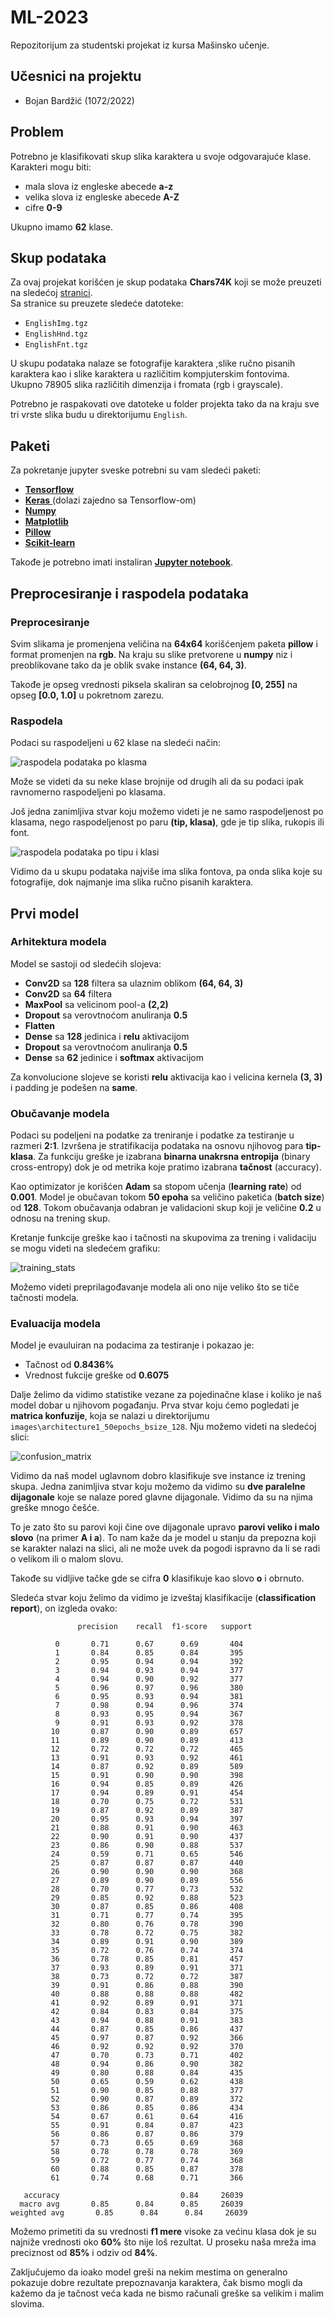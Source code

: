 # **ML-2023**
Repozitorijum za studentski projekat iz kursa Mašinsko učenje.

## **Učesnici na projektu**
 - Bojan Bardžić (1072/2022)

## **Problem**
Potrebno je klasifikovati skup slika karaktera u svoje odgovarajuće klase.  
Karakteri mogu biti:
- mala slova iz engleske abecede **a-z**
- velika slova iz engleske abecede **A-Z**
- cifre **0-9**

Ukupno imamo **62** klase.

## **Skup podataka**
Za ovaj projekat korišćen je skup podataka **Chars74K** koji se može preuzeti na sledećoj [stranici](http://www.ee.surrey.ac.uk/CVSSP/demos/chars74k/).  
Sa stranice su preuzete sledeće datoteke:  
 - `EnglishImg.tgz`
 - `EnglishHnd.tgz`
 - `EnglishFnt.tgz`

U skupu podataka nalaze se fotografije karaktera ,slike ručno pisanih karaktera kao i slike karaktera u različitim kompjuterskim fontovima.   
Ukupno 78905 slika različitih dimenzija i fromata (rgb i grayscale).

Potrebno je raspakovati ove datoteke u folder projekta tako da na kraju
sve tri vrste slika budu u direktorijumu `English`.

## **Paketi**
Za pokretanje jupyter sveske potrebni su vam sledeći paketi:
- [**Tensorflow**](https://www.tensorflow.org/install)
- [ **Keras** ](https://keras.io/getting_started/) (dolazi zajedno sa Tensorflow-om)
- [**Numpy**](https://numpy.org/doc/stable/user/absolute_beginners.html) 
- [**Matplotlib**](https://matplotlib.org/stable/users/getting_started/)
- [**Pillow**](https://pypi.org/project/Pillow/)
- [**Scikit-learn**](https://scikit-learn.org/stable/install.html)

Takođe je potrebno imati instaliran [**Jupyter notebook**](https://jupyter.org/).

## **Preprocesiranje i raspodela podataka**
### **Preprocesiranje**
Svim slikama je promenjena veličina na **64x64** korišćenjem paketa **pillow** i format promenjen na **rgb**. Na kraju su slike pretvorene u **numpy** niz i preoblikovane tako da je oblik svake instance **(64, 64, 3)**.  

Takođe je opseg vrednosti piksela skaliran sa celobrojnog **[0, 255]** na opseg **[0.0, 1.0]** u pokretnom zarezu.

### **Raspodela**

Podaci su raspodeljeni u 62 klase na sledeći način:

![raspodela podataka po klasma](images\data_distribution_by_class.png) 

Može se videti da su neke klase brojnije od drugih ali da su podaci ipak ravnomerno
raspodeljeni po klasama.

Još jedna zanimljiva stvar koju možemo videti je ne samo raspodeljenost po klasama,
nego raspodeljenost po paru **(tip, klasa)**, gde je tip slika, rukopis ili font.  

![raspodela podataka po tipu i klasi](images\data_distribution_by_class_and_type.png)
  
Vidimo da u skupu podataka najviše ima slika fontova, pa onda slika koje su fotografije, dok najmanje ima slika ručno pisanih karaktera.

## **Prvi model**
### **Arhitektura modela**  
Model se sastoji od sledećih slojeva:
- **Conv2D** sa **128** filtera sa ulaznim oblikom **(64, 64, 3)**
- **Conv2D** sa **64** filtera
- **MaxPool** sa velicinom pool-a **(2,2)**
- **Dropout** sa verovtnoćom anuliranja **0.5**
- **Flatten**
- **Dense** sa **128** jedinica i **relu** aktivacijom
- **Dropout** sa verovtnoćom anuliranja **0.5**
- **Dense** sa **62** jedinice i **softmax** aktivacijom

Za konvolucione slojeve se koristi **relu** aktivacija kao i velicina kernela **(3, 3)**
i padding je podešen na **same**.

### **Obučavanje modela**  
Podaci su podeljeni na podatke za treniranje i podatke za testiranje u razmeri **2:1**. Izvršena je stratifikacija podataka na osnovu njihovog para **tip-klasa**.
Za funkciju greške je izabrana **binarna unakrsna entropija** (binary cross-entropy) dok je od metrika koje pratimo izabrana **tačnost** (accuracy).  

Kao optimizator je korišćen **Adam** sa stopom učenja (**learning rate**) od **0.001**. Model je obučavan tokom **50 epoha** sa veličino paketića (**batch size**) od **128**. Tokom obučavanja odabran je validacioni skup koji je veličine **0.2** u odnosu na trening skup.

Kretanje funkcije greške kao i tačnosti na skupovima za trening i validaciju se mogu videti na sledećem grafiku:  

![training_stats](images/architecture1_50epochs_bsize_128/architecture1_50epochs_bsize_128.png)  

Možemo videti preprilagođavanje modela ali ono nije veliko što se tiče tačnosti modela.

### **Evaluacija modela**

Model je evauluiran na podacima za testiranje i pokazao je:  
- Tačnost od **0.8436%**
- Vrednost fukcije greške od **0.6075**

Dalje želimo da vidimo statistike vezane za pojedinačne klase i koliko je naš model dobar u njihovom pogađanju. Prva stvar koju ćemo pogledati je **matrica konfuzije**, koja se nalazi u direktorijumu `images\architecture1_50epochs_bsize_128`. Nju možemo videti na sledećoj slici:  

![confusion_matrix](images/architecture1_50epochs_bsize_128/architecture1_50epochs_bsize_128_confusion_matrix.png)  

Vidimo da naš model uglavnom dobro klasifikuje sve instance iz trening skupa. Jedna zanimljiva stvar koju možemo da vidimo su **dve paralelne dijagonale** koje se nalaze pored glavne dijagonale. Vidimo da su na njima greške mnogo češće.

 To je zato što su parovi koji čine ove dijagonale upravo **parovi veliko i malo slovo** (na primer **A i a**). To nam kaže da je model u stanju da prepozna koji se karakter nalazi na slici, ali ne može uvek da pogodi ispravno da li se radi o velikom ili o malom slovu.

 Takođe su vidljive tačke gde se cifra **0** klasifikuje kao slovo **o** i obrnuto.  

 Sledeća stvar koju želimo da vidimo je izveštaj klasifikacije (**classification report**), on izgleda ovako:
 ``` 		
                precision    recall  f1-score   support

           0       0.71      0.67      0.69       404
           1       0.84      0.85      0.84       395
           2       0.95      0.94      0.94       392
           3       0.94      0.93      0.94       377
           4       0.94      0.90      0.92       377
           5       0.96      0.97      0.96       380
           6       0.95      0.93      0.94       381
           7       0.98      0.94      0.96       374
           8       0.93      0.95      0.94       367
           9       0.91      0.93      0.92       378
          10       0.87      0.90      0.89       657
          11       0.89      0.90      0.89       413
          12       0.72      0.72      0.72       465
          13       0.91      0.93      0.92       461
          14       0.87      0.92      0.89       589
          15       0.91      0.90      0.90       398
          16       0.94      0.85      0.89       426
          17       0.94      0.89      0.91       454
          18       0.70      0.75      0.72       531
          19       0.87      0.92      0.89       387
          20       0.95      0.93      0.94       397
          21       0.88      0.91      0.90       463
          22       0.90      0.91      0.90       437
          23       0.86      0.90      0.88       537
          24       0.59      0.71      0.65       546
          25       0.87      0.87      0.87       440
          26       0.90      0.90      0.90       368
          27       0.89      0.90      0.89       556
          28       0.70      0.77      0.73       532
          29       0.85      0.92      0.88       523
          30       0.87      0.85      0.86       408
          31       0.71      0.77      0.74       395
          32       0.80      0.76      0.78       390
          33       0.78      0.72      0.75       382
          34       0.89      0.91      0.90       389
          35       0.72      0.76      0.74       374
          36       0.78      0.85      0.81       457
          37       0.93      0.89      0.91       371
          38       0.73      0.72      0.72       387
          39       0.91      0.86      0.88       390
          40       0.88      0.88      0.88       482
          41       0.92      0.89      0.91       371
          42       0.84      0.83      0.84       375
          43       0.94      0.88      0.91       383
          44       0.87      0.85      0.86       437
          45       0.97      0.87      0.92       366
          46       0.92      0.92      0.92       370
          47       0.70      0.73      0.71       402
          48       0.94      0.86      0.90       382
          49       0.80      0.88      0.84       435
          50       0.65      0.59      0.62       438
          51       0.90      0.85      0.88       377
          52       0.90      0.87      0.89       372
          53       0.86      0.85      0.86       434
          54       0.67      0.61      0.64       416
          55       0.91      0.84      0.87       423
          56       0.86      0.87      0.86       379
          57       0.73      0.65      0.69       368
          58       0.78      0.78      0.78       369
          59       0.72      0.77      0.74       368
          60       0.88      0.85      0.87       378
          61       0.74      0.68      0.71       366

    accuracy                           0.84     26039
   macro avg       0.85      0.84      0.85     26039
weighted avg       0.85      0.84      0.84     26039
```

Možemo primetiti da su vrednosti **f1 mere** visoke za većinu klasa dok je su najniže vrednosti oko **60%** što nije loš rezultat. U proseku naša mreža ima preciznost od **85%** i odziv od **84%**.

Zaključujemo da ioako model greši na nekim mestima on generalno pokazuje dobre rezultate prepoznavanja karaktera, čak bismo mogli da kažemo da je tačnost veća kada ne bismo računali greške sa velikim i malim slovima.